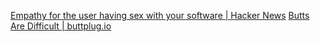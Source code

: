 
[Empathy for the user having sex with your software | Hacker News](https://news.ycombinator.com/item?id=41021029)
[Butts Are Difficult | buttplug.io](https://docs.buttplug.io/docs/dev-guide/intro/buttplug-ethics/)

